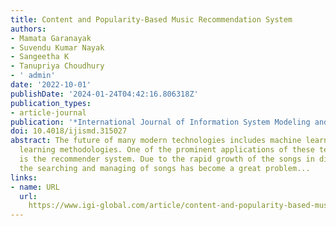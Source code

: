 ```yaml
---
title: Content and Popularity-Based Music Recommendation System
authors:
- Mamata Garanayak
- Suvendu Kumar Nayak
- Sangeetha K
- Tanupriya Choudhury
- ' admin'
date: '2022-10-01'
publishDate: '2024-01-24T04:42:16.806318Z'
publication_types:
- article-journal
publication: '*International Journal of Information System Modeling and Design (IJISMD)*'
doi: 10.4018/ijismd.315027
abstract: The future of many modern technologies includes machine learning and deep
  learning methodologies. One of the prominent applications of these technologies
  is the recommender system. Due to the rapid growth of the songs in digital formats,
  the searching and managing of songs has become a great problem...
links:
- name: URL
  url: 
    https://www.igi-global.com/article/content-and-popularity-based-music-recommendation-system/www.igi-global.com/article/content-and-popularity-based-music-recommendation-system/315027
---
```

